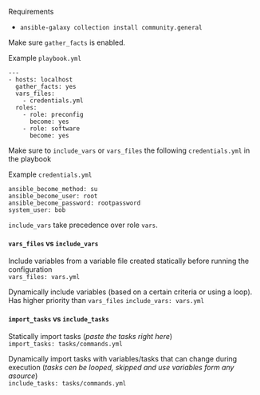 Requirements
* `ansible-galaxy collection install community.general`

Make sure `gather_facts` is enabled.
  
Example `playbook.yml`
```
---
- hosts: localhost
  gather_facts: yes
  vars_files:
    - credentials.yml
  roles:
    - role: preconfig
      become: yes
    - role: software
      become: yes
```

Make sure to `include_vars` or `vars_files` the following `credentials.yml` in the playbook   

Example `credentials.yml`
```
ansible_become_method: su
ansible_become_user: root
ansible_become_password: rootpassword
system_user: bob
```
`include_vars` take precedence over role `vars`.

#### `vars_files` vs `include_vars`
Include variables from a variable file created statically before running the configuration  
`vars_files: vars.yml`
  
Dynamically include variables (based on a certain criteria or using a loop). Has higher priority than `vars_files` 
`include_vars: vars.yml`  

#### `import_tasks` vs `include_tasks`
Statically import tasks (*paste the tasks right here*)  
`import_tasks: tasks/commands.yml`  
  
Dynamically import tasks with variables/tasks that can change during execution (*tasks cen be looped, skipped and use variables form any asource*)  
`include_tasks: tasks/commands.yml`
